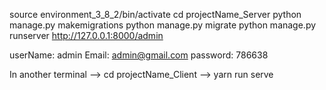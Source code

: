 source environment_3_8_2/bin/activate
cd projectName_Server
python manage.py makemigrations
python manage.py migrate
python manage.py runserver
http://127.0.0.1:8000/admin

userName: admin
Email: admin@gmail.com
password: 786638


In another terminal --> cd projectName_Client --> yarn run serve
